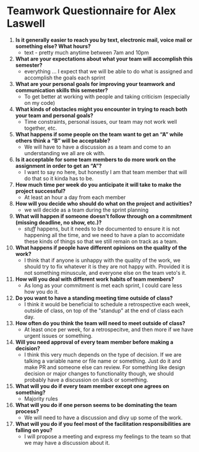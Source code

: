 # Teamwork Questionnaire for Alex Laswell

1. __Is it generally easier to reach you by text, electronic mail, voice mail or something else?  What hours?__ 
   * text - pretty much anytime between 7am and 10pm
1. __What are your expectations about what your team will accomplish this semester?__ 
   * everything ... I expect that we will be able to do what is assigned and accomplish the goals each sprint
1. __What are your personal goals for improving your teamwork and communication skills this semester?__ 
   * To get better at working with people and taking criticism (especially on my code)
1. __What kinds of obstacles might you encounter in trying to reach both your team and personal goals?__ 
   * Time constraints, personal issues, our team may not work well together, etc.
1. __What happens if some people on the team want to get an “A” while others think a “B” will be acceptable?__ 
   * We will have to have a discussion as a team and come to an understanding we all are ok with. 
1. __Is it acceptable for some team members to do more work on the assignment in order to get an “A”?__ 
   * I want to say no here, but honestly I am that team member that will do that so it kinda has to be. 
1. __How much time per week do you anticipate it will take to make the project successful?__ 
   * At least an hour a day from each member
1. __How will you decide who should do what on the project and activities?__ 
   * we will decide as a team during the sprint planning 
1. __What will happen if someone doesn’t follow through on a commitment (missing deadline, no show, etc.)?__ 
   * _stuff_ happens, but it needs to be documented to ensure it is not happening all the time, and we need to have a plan to accomidate these kinds of things so that we still remain on track as a team. 
1. __What happens if people have different opinions on the quality of the work?__ 
   * I think that if anyone is unhappy with the quality of the work, we should try to fix whatever it is they are not happy with. Provided it is not something minuscule, and everyone else on the team veto's it.
1. __How will you deal with different work habits of team members?__ 
   * As long as your commitment is met each sprint, I could care less how you do it. 
1. __Do you want to have a standing meeting time outside of class?__ 
   * I think it would be beneficial to schedule a retrospective each week, outside of class, on top of the "standup" at the end of class each day.
1. __How often do you think the team will need to meet outside of class?__ 
   * At least once per week, for a retrospecitve, and then more if we have urgent issues or something. 
1. __Will you need approval of every team member before making a decision?__ 
   * I think this very much depends on the type of decision. If we are talking a variable name or file name or something. Just do it and make PR and someone else can review. For something like design decision or major changes to functionality though, we should probably have a discussion on slack or something.
1. __What will you do if every team member except one agrees on something?__ 
   * Majority rules
1. __What will you do if one person seems to be dominating the team process?__ 
   * We will need to have a discussion and divy up some of the work.
1. __What will you do if you feel most of the facilitation responsibilities are falling on you?__ 
   * I will propose a meeting and express my feelings to the team so that we may have a discussion about it. 
